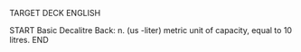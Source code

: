 TARGET DECK
ENGLISH

START
Basic
Decalitre
Back: n. (us -liter) metric unit of capacity, equal to 10 litres.
END
